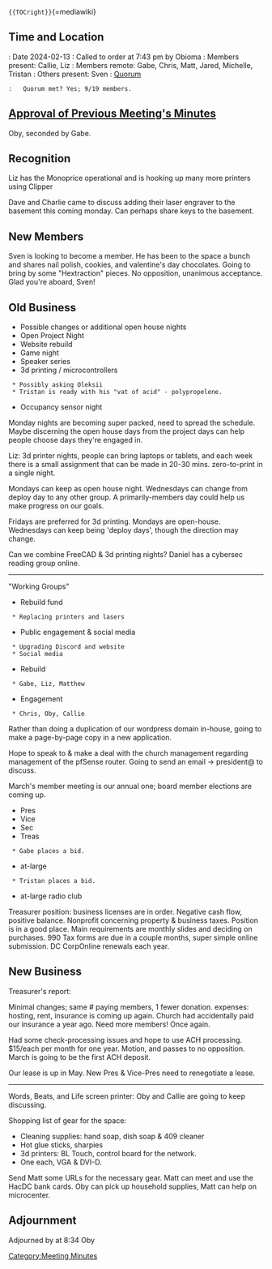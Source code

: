 `{{TOCright}}`{=mediawiki}

## Time and Location

:   Date 2024-02-13
:   Called to order at 7:43 pm by Obioma
:   Members present: Callie, Liz
:   Members remote: Gabe, Chris, Matt, Jared, Michelle, Tristan
:   Others present: Sven
:   [Quorum](Quorum)

    :   Quorum met? Yes; 9/19 members.

## [Approval of Previous Meeting's Minutes](Regular_Member_Meeting_2024)

Oby, seconded by Gabe.

## Recognition

Liz has the Monoprice operational and is hooking up many more printers
using Clipper

Dave and Charlie came to discuss adding their laser engraver to the
basement this coming monday. Can perhaps share keys to the basement.

## New Members

Sven is looking to become a member. He has been to the space a bunch and
shares nail polish, cookies, and valentine's day chocolates. Going to
bring by some "Hextraction" pieces. No opposition, unanimous acceptance.
Glad you're aboard, Sven!

## Old Business

-   Possible changes or additional open house nights
-   Open Project Night
-   Website rebuild
-   Game night
-   Speaker series
-   3d printing / microcontrollers

` * Possibly asking Oleksii`\
` * Tristan is ready with his "vat of acid" - polypropelene.`

-   Occupancy sensor night

Monday nights are becoming super packed, need to spread the schedule.
Maybe discerning the open house days from the project days can help
people choose days they're engaged in.

Liz: 3d printer nights, people can bring laptops or tablets, and each
week there is a small assignment that can be made in 20-30 mins.
zero-to-print in a single night.

Mondays can keep as open house night. Wednesdays can change from deploy
day to any other group. A primarily-members day could help us make
progress on our goals.

Fridays are preferred for 3d printing. Mondays are open-house.
Wednesdays can keep being 'deploy days', though the direction may
change.

Can we combine FreeCAD & 3d printing nights? Daniel has a cybersec
reading group online.

---

"Working Groups"

-   Rebuild fund

` * Replacing printers and lasers`

-   Public engagement & social media

` * Upgrading Discord and website`\
` * Social media`

-   Rebuild

` * Gabe, Liz, Matthew`

-   Engagement

` * Chris, Oby, Callie`

Rather than doing a duplication of our wordpress domain in-house, going
to make a page-by-page copy in a new application.

Hope to speak to & make a deal with the church management regarding
management of the pfSense router. Going to send an email -\> president@
to discuss.

March's member meeting is our annual one; board member elections are
coming up.

-   Pres
-   Vice
-   Sec
-   Treas

` * Gabe places a bid.`

-   at-large

` * Tristan places a bid.`

-   at-large radio club

Treasurer position: business licenses are in order. Negative cash flow,
positive balance. Nonprofit concerning property & business taxes.
Position is in a good place. Main requirements are monthly slides and
deciding on purchases. 990 Tax forms are due in a couple months, super
simple online submission. DC CorpOnline renewals each year.

## New Business

Treasurer's report:

Minimal changes; same \# paying members, 1 fewer donation. expenses:
hosting, rent, insurance is coming up again. Church had accidentally
paid our insurance a year ago. Need more members! Once again.

Had some check-processing issues and hope to use ACH processing.
\$15/each per month for one year. Motion, and passes to no opposition.
March is going to be the first ACH deposit.

Our lease is up in May. New Pres & Vice-Pres need to renegotiate a
lease.

---

Words, Beats, and Life screen printer: Oby and Callie are going to keep
discussing.

Shopping list of gear for the space:

-   Cleaning supplies: hand soap, dish soap & 409 cleaner
-   Hot glue sticks, sharpies
-   3d printers: BL Touch, control board for the network.
-   One each, VGA & DVI-D.

Send Matt some URLs for the necessary gear. Matt can meet and use the
HacDC bank cards. Oby can pick up household supplies, Matt can help on
microcenter.

## Adjournment

Adjourned by at 8:34 Oby

[Category:Meeting Minutes](Category:Meeting_Minutes)
